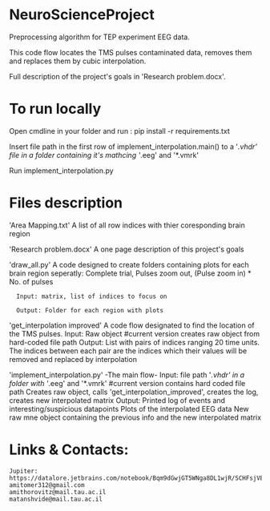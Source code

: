 # NeuroScienceProject
  Preprocessing algorithm for TEP experiment EEG data.
  
  This code flow locates the TMS pulses contaminated data, removes them and replaces them by cubic interpolation.
  
  Full description of the project's goals in 'Research problem.docx'.

# To run locally
  Open cmdline in your folder and run : pip install -r requirements.txt
  
  Insert file path in the first row of implement_interpolation.main() to a '*.vhdr' file in a folder containing it's mathcing '*.eeg' and '*.vmrk'
  
  Run implement_interpolation.py

# Files description
  'Area Mapping.txt'
      A list of all row indices with thier coresponding brain region
      
  'Research problem.docx'
      A one page description of this project's goals
      
  'draw_all.py'
      A code designed to create folders containing plots for each brain region seperatly: Complete trial, Pulses zoom out, (Pulse zoom in) * No. of pulses
      
      Input: matrix, list of indices to focus on
      
      Output: Folder for each region with plots
      
  'get_interpolation improved'
      A code flow designated to find the location of the TMS pulses.
      Input: Raw object #current version creates raw object from hard-coded file path
      Output: List with pairs of indices ranging 20 time units.
      The indices between each pair are the indices which their values will be removed and replaced by interpolation
    
   'implement_interpolation.py'
      -The main flow- 
        Input: file path '*.vhdr' in a folder with '*.eeg' and '*.vmrk' #current version contains hard coded file path
        Creates raw object, calls 'get_interpolation_improved', creates the log, creates new interpolated matrix
        Output:
          Printed log of events and interesting/suspicious datapoints
          Plots of the interpolated EEG data
          New raw mne object containing the previous info and the new interpolated matrix
          
 # Links & Contacts:
    Jupiter: https://datalore.jetbrains.com/notebook/Bqm9dGwjGT5WNga8DL1wjR/SCHFsjVEM44pRsRA94YbNK
    amitomer312@gmail.com
    amithorovitz@mail.tau.ac.il
    matanshvide@mail.tau.ac.il
    
    
    

